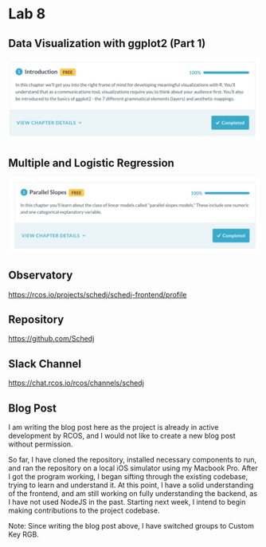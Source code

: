 # Lab 8

## Data Visualization with ggplot2 (Part 1)
![pic1](https://github.com/amitra1997/CSCI-49XX-OpenSource/blob/master/Labs/lab7/lab7pics/ggplot0.png)

## Multiple and Logistic Regression
![pic1](https://github.com/amitra1997/CSCI-49XX-OpenSource/blob/master/Labs/lab7/lab7pics/mult0.png)

## Observatory
https://rcos.io/projects/schedj/schedj-frontend/profile

## Repository
https://github.com/Schedj

## Slack Channel
https://chat.rcos.io/rcos/channels/schedj

## Blog Post
I am writing the blog post here as the project is already in active development by RCOS, and I would not like to create a new blog post without permission. 

So far, I have cloned the repository, installed necessary components to run, and ran the repository on a local iOS simulator using my Macbook Pro. After I got the program working, I began sifting through the existing codebase, trying to learn and understand it. At this point, I have a solid understanding of the frontend, and am still working on fully understanding the backend, as I have not used NodeJS in the past. Starting next week, I intend to begin making contributions to the project codebase.

Note: Since writing the blog post above, I have switched groups to Custom Key RGB.
